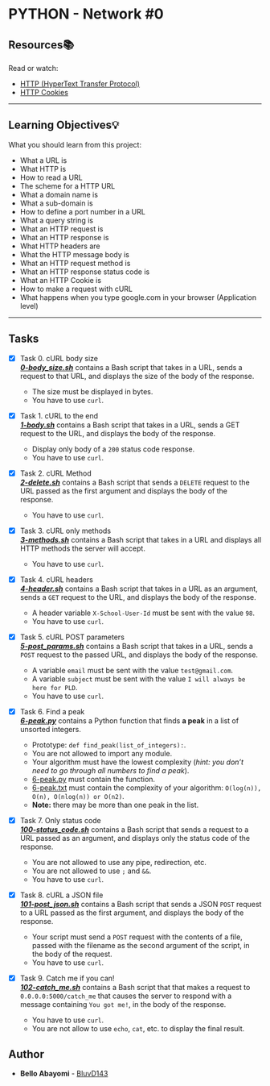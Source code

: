 # PYTHON - Network #0

## Resources:books:
Read or watch:
* [HTTP (HyperText Transfer Protocol)](https://intranet.hbtn.io/rltoken/UGtqGaRv-IUx4V7_d4HyRQ)
* [HTTP Cookies](https://intranet.hbtn.io/rltoken/ubO0VPV2T3D77jyfc0c1Xw)

---
## Learning Objectives:bulb:
What you should learn from this project:

* What a URL is
* What HTTP is
* How to read a URL
* The scheme for a HTTP URL
* What a domain name is
* What a sub-domain is
* How to define a port number in a URL
* What a query string is
* What an HTTP request is
* What an HTTP response is
* What HTTP headers are
* What the HTTP message body is
* What an HTTP request method is
* What an HTTP response status code is
* What an HTTP Cookie is
* How to make a request with cURL
* What happens when you type google.com in your browser (Application level)

---

## Tasks

+ [x] Task 0. cURL body size<br/>_**[0-body_size.sh](0-body_size.sh)**_ contains a Bash script that takes in a URL, sends a request to that URL, and displays the size of the body of the response.
  + The size must be displayed in bytes.
  + You have to use `curl`.

+ [x] Task 1. cURL to the end<br/>_**[1-body.sh](1-body.sh)**_ contains a Bash script that takes in a URL, sends a GET request to the URL, and displays the body of the response.
  + Display only body of a `200` status code response.
  + You have to use `curl`.

+ [x] Task 2. cURL Method<br/>_**[2-delete.sh](2-delete.sh)**_ contains a Bash script that sends a `DELETE` request to the URL passed as the first argument and displays the body of the response.
  + You have to use `curl`.

+ [x] Task 3. cURL only methods<br/>_**[3-methods.sh](3-methods.sh)**_ contains a Bash script that takes in a URL and displays all HTTP methods the server will accept.
  + You have to use `curl`.

+ [x] Task 4. cURL headers<br/>_**[4-header.sh](4-header.sh)**_ contains a Bash script that takes in a URL as an argument, sends a `GET` request to the URL, and displays the body of the response.
  + A header variable `X-School-User-Id` must be sent with the value `98`.
  + You have to use `curl`.

+ [x] Task 5. cURL POST parameters<br/>_**[5-post_params.sh](5-post_params.sh)**_ contains a Bash script that takes in a URL, sends a `POST` request to the passed URL, and displays the body of the response.
  + A variable `email` must be sent with the value `test@gmail.com`.
  + A variable `subject` must be sent with the value `I will always be here for PLD`.
  + You have to use `curl`.

+ [x] Task 6. Find a peak<br/>_**[6-peak.py](6-peak.py)**_ contains a Python function that finds **a peak** in a list of unsorted integers.
  + Prototype: `def find_peak(list_of_integers):`.
  + You are not allowed to import any module.
  + Your algorithm must have the lowest complexity (*hint: you don’t need to go through all numbers to find a peak*).
  + [6-peak.py](6-peak.py) must contain the function.
  + [6-peak.txt](6-peak.txt) must contain the complexity of your algorithm: `O(log(n)), O(n), O(nlog(n)) or O(n2)`.
  + **Note:** there may be more than one peak in the list.

+ [x] Task 7. Only status code<br/>_**[100-status_code.sh](100-status_code.sh)**_ contains a Bash script that sends a request to a URL passed as an argument, and displays only the status code of the response.
  + You are not allowed to use any pipe, redirection, etc.
  + You are not allowed to use `;` and `&&`.
  + You have to use `curl`.

+ [x] Task 8. cURL a JSON file<br/>_**[101-post_json.sh](101-post_json.sh)**_ contains a Bash script that sends a JSON `POST` request to a URL passed as the first argument, and displays the body of the response.
  + Your script must send a `POST` request with the contents of a file, passed with the filename as the second argument of the script, in the body of the request.
  + You have to use `curl`.

+ [x] Task 9. Catch me if you can!<br/>_**[102-catch_me.sh](102-catch_me.sh)**_ contains a Bash script that that makes a request to `0.0.0.0:5000/catch_me` that causes the server to respond with a message containing `You got me!`, in the body of the response.
  + You have to use `curl`.
  + You are not allow to use `echo`, `cat`, etc. to display the final result.

## Author
* **Bello Abayomi** - [BluvD143](https://github.com/BluvD143)
